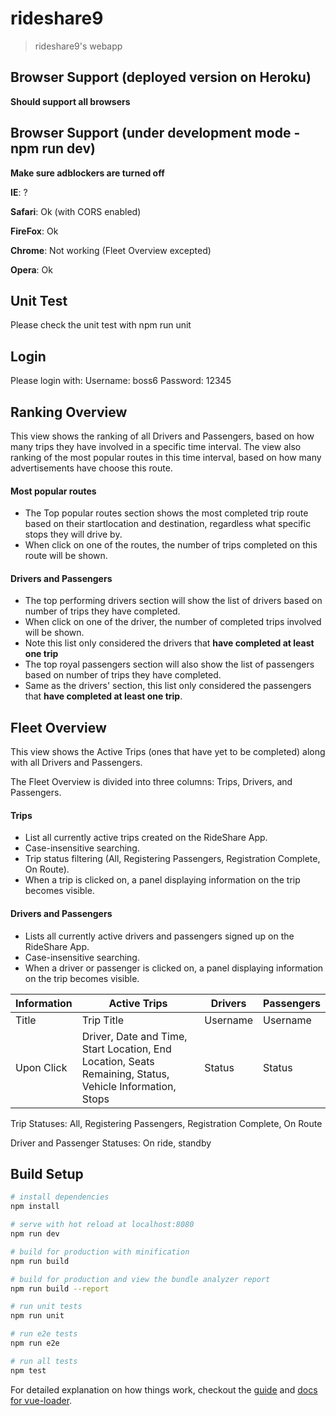 # rideshare9

> rideshare9's webapp

## Browser Support (deployed version on Heroku)
**Should support all browsers**


## Browser Support (under development mode - npm run dev)
**Make sure adblockers are turned off**

**IE**: ?

**Safari**: Ok (with CORS enabled)

**FireFox**: Ok

**Chrome**: Not working (Fleet Overview excepted)

**Opera**: Ok

## Unit Test

Please check the unit test with 
npm run unit

## Login

Please login with:
Username: boss6
Password: 12345

## Ranking Overview

This view shows the ranking of all Drivers and Passengers, based on how many trips they have involved in 
a specific time interval. 
The view also ranking of the most popular routes in this time interval, based on
how many advertisements have choose this route. 

#### Most popular routes
- The Top popular routes section shows the most completed trip route based on their startlocation and destination, 
regardless what specific stops they will drive by. 
- When click on one of the routes, the number of trips completed on this route will be shown. 

#### Drivers and Passengers
- The top performing drivers section will show the list of drivers based on number of trips they have completed.
- When click on one of the driver, the number of completed trips involved will be shown.
- Note this list only considered the drivers that **have completed at least one trip**
- The top royal passengers section will also show the list of passengers based on number of trips they have completed. 
- Same as the drivers' section, this list only considered the passengers that **have completed at least one trip**.


## Fleet Overview 

This view shows the Active Trips (ones that have yet to be completed) along with all Drivers and Passengers. 

The Fleet Overview is divided into three columns: Trips, Drivers, and Passengers.
#### Trips
- List all currently active trips created on the RideShare App.
- Case-insensitive searching.
- Trip status filtering (All, Registering Passengers, Registration Complete, On Route).
- When a trip is clicked on, a panel displaying information on the trip becomes visible.
#### Drivers and Passengers
- Lists all currently active drivers and passengers signed up on the RideShare App.
- Case-insensitive searching.
- When a driver or passenger is clicked on, a panel displaying information on the trip becomes visible.

Information | Active Trips | Drivers | Passengers
------| ------ | ------ | ------ 
Title | Trip Title | Username | Username
Upon Click | Driver, Date and Time, Start Location, End Location, Seats Remaining, Status, Vehicle Information, Stops | Status | Status

Trip Statuses: All, Registering Passengers, Registration Complete, On Route

Driver and Passenger Statuses: On ride, standby

## Build Setup

``` bash
# install dependencies
npm install

# serve with hot reload at localhost:8080
npm run dev

# build for production with minification
npm run build

# build for production and view the bundle analyzer report
npm run build --report

# run unit tests
npm run unit

# run e2e tests
npm run e2e

# run all tests
npm test
```

For detailed explanation on how things work, checkout the [guide](http://vuejs-templates.github.io/webpack/) and [docs for vue-loader](http://vuejs.github.io/vue-loader).
